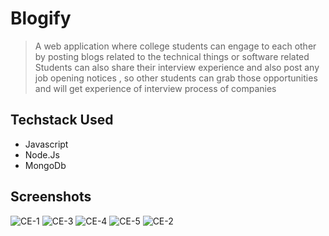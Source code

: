 # Blogify
> A web application where college students can engage to each other by posting blogs
related to the technical things or software related
> Students can also share their interview experience and also post any job opening notices , so other
students can grab those opportunities and will get experience of interview process of companies

## Techstack Used
- Javascript
- Node.Js
- MongoDb


## Screenshots
![CE-1](https://user-images.githubusercontent.com/63578169/171345594-d201702e-e150-4fc4-bab2-f61f3c639867.png)
![CE-3](https://user-images.githubusercontent.com/63578169/171345742-3640efdd-04fd-4349-9d3f-ec206113c19a.png)
![CE-4](https://user-images.githubusercontent.com/63578169/171345788-e2a6f481-56b3-4688-b594-a9ef94d31309.png)
![CE-5](https://user-images.githubusercontent.com/63578169/171345836-88401e7f-2599-4c61-a28d-bcbab6ae616d.png)
![CE-2](https://user-images.githubusercontent.com/63578169/171345678-7be8b08b-bee5-416a-b4ed-4d8488372831.png)
